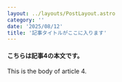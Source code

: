 ```yaml
---
layout: ../layouts/PostLayout.astro
category: ''
date: '2025/08/12'
title: '記事タイトルがここに入ります'
---
```


#### こちらは記事4の本文です。

This is the body of article 4.
